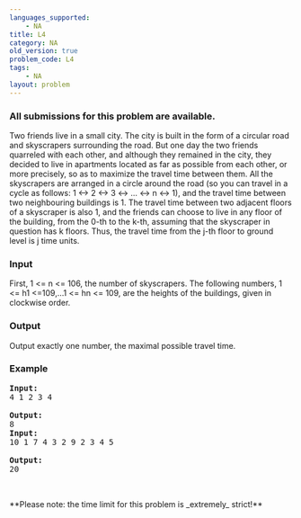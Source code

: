 ```yaml
---
languages_supported:
    - NA
title: L4
category: NA
old_version: true
problem_code: L4
tags:
    - NA
layout: problem
---
```

###  All submissions for this problem are available. 

Two friends live in a small city. The city is built in the form of a circular road and skyscrapers surrounding the road. But one day the two friends quarreled with each other, and although they remained in the city, they decided to live in apartments located as far as possible from each other, or more precisely, so as to maximize the travel time between them. All the skyscrapers are arranged in a circle around the road (so you can travel in a cycle as follows: 1 <-> 2 <-> 3 <-> ... <-> n <-> 1), and the travel time between two neighbouring buildings is 1. The travel time between two adjacent floors of a skyscraper is also 1, and the friends can choose to live in any floor of the building, from the 0-th to the k-th, assuming that the skyscraper in question has k floors. Thus, the travel time from the j-th floor to ground level is j time units.

### Input

First, 1 <= n <= 106, the number of skyscrapers. The following numbers, 1 <= h1 <=109,...1 <= hn <= 109, are the heights of the buildings, given in clockwise order.

### Output

Output exactly one number, the maximal possible travel time.

### Example

<pre><b>Input:</b>
4 1 2 3 4

<b>Output:</b>
8
<b>Input:</b>
10 1 7 4 3 2 9 2 3 4 5

<b>Output:</b>
20


</pre>**Please note: the time limit for this problem is _extremely_ strict!**